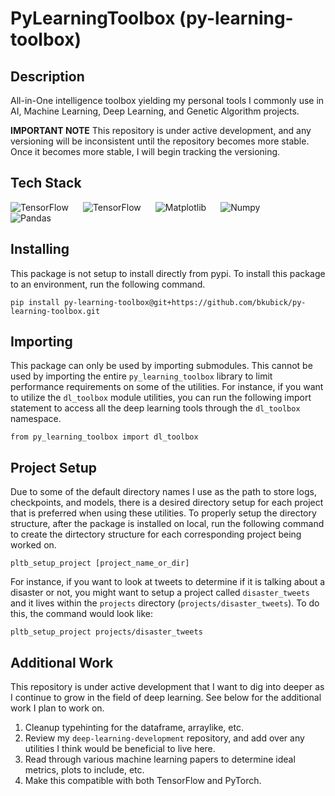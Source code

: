 # PyLearningToolbox (py-learning-toolbox)

## Description
All-in-One intelligence toolbox yielding my personal tools I commonly use in AI, Machine Learning, Deep Learning, and Genetic Algorithm projects.

**IMPORTANT NOTE** This repository is under active development, and any versioning will be inconsistent until the repository becomes more stable. Once it becomes more stable, I will begin tracking the versioning.

## Tech Stack
<img style="padding-right:20px;" align=left alt="TensorFlow" src="https://img.shields.io/badge/python-3670A0?style=for-the-badge&logo=python&logoColor=ffdd54"/>
<img style="padding-right:20px;" alt="TensorFlow" align=left src="https://img.shields.io/badge/TensorFlow-%23FF6F00.svg?style=for-the-badge&logo=TensorFlow&logoColor=whitee"/>
<img style="padding-right:20px;" alt="Matplotlib" align=left src="https://img.shields.io/badge/Matplotlib-%23ffffff.svg?style=for-the-badge&logo=Matplotlib&logoColor=black)"/>
<img style="padding-right:20px;" alt="Numpy" align=left src="https://img.shields.io/badge/numpy-%23013243.svg?style=for-the-badge&logo=numpy&logoColor=white"/>
<img style="padding-right:20px;" alt="Pandas" src="https://img.shields.io/badge/pandas-%23150458.svg?style=for-the-badge&logo=pandas&logoColor=white"/>

## Installing
This package is not setup to install directly from pypi. To install this package to an environment, run the following command.

```
pip install py-learning-toolbox@git+https://github.com/bkubick/py-learning-toolbox.git
```

## Importing
This package can only be used by importing submodules. This cannot be used by importing the entire `py_learning_toolbox` library to limit performance requirements on some of the utilities. For instance, if you want to utilize the `dl_toolbox` module utilities, you can run the following import statement to access all the deep learning tools through the `dl_toolbox` namespace.

```
from py_learning_toolbox import dl_toolbox
```

## Project Setup
Due to some of the default directory names I use as the path to store logs, checkpoints, and models, there is a desired directory setup for each project that is preferred when using these utilities. To properly setup the directory structure, after the package is installed on local, run the following command to create the dirtectory structure for each corresponding project being worked on.

```
pltb_setup_project [project_name_or_dir]
```

For instance, if you want to look at tweets to determine if it is talking about a disaster or not, you might want to setup a project called `disaster_tweets` and it lives within the `projects` directory (`projects/disaster_tweets`). To do this, the command would look like:

```
pltb_setup_project projects/disaster_tweets
```

## Additional Work
This repository is under active development that I want to dig into deeper as I continue to grow in the field of deep learning. See below for the additional work I plan to work on.

1. Cleanup typehinting for the dataframe, arraylike, etc.
2. Review my `deep-learning-development` repository, and add over any utilities I think would be beneficial to live here.
3. Read through various machine learning papers to determine ideal metrics, plots to include, etc.
4. Make this compatible with both TensorFlow and PyTorch.
